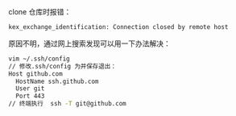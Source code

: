 clone 仓库时报错：
```bash
kex_exchange_identification: Connection closed by remote host
```
原因不明，通过网上搜索发现可以用一下办法解决：
```bash
vim ~/.ssh/config 
// 修改.ssh/config 为并保存退出：
Host github.com
  HostName ssh.github.com
  User git
  Port 443
// 终端执行  ssh -T git@github.com 
```
